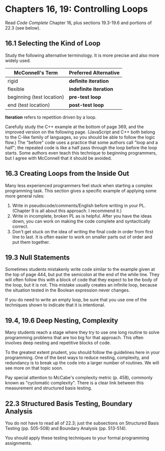 # Chapters 16, 19: Controlling Loops

Read *Code Complete* Chapter 16, plus sections 19.3-19.6 and portions of 22.3 (see below).

## 16.1 Selecting the Kind of Loop

Study the following alternative terminology. It is more precise and also more widely used.

| McConnell's Term          | Preferred Alternative    |
| ------------------------- | ------------------------ |
| rigid                     | **definite iteration**   |
| flexible                  | **indefinite iteration** |
| beginning (test location) | **pre-test loop**        |
| end (test location)       | **post-test loop**       |

**Iteration** refers to repetition driven by a loop.

Carefully study the C++ example at the bottom of page 369, and the improved version on the following page. (JavaScript and C++ both belong to the C-like family of languages, so you should be able to follow the logic flow.) The "before" code uses a practice that some authors call "loop and a half"; the repeated code is like a half pass through the loop before the loop starts. Some authors even teach this technique to beginning programmers, but I agree with McConnell that it should be avoided.

## 16.3 Creating Loops from the Inside Out

Many less experienced programmers feel stuck when starting a complex programming task. This section gives a specific example of applying some more general rules:

1. Write in pseudocode/comments/English before writing in your PL. (Chapter 9 is all about this approach. I recommend it.)
2. Write in incomplete, broken PL as is helpful. After you have the ideas down, you can work on making the code complete and syntactically correct.
3. Don't get stuck on the idea of writing the final code in order from first line to last. It is often easier to work on smaller parts out of order and put them together.

## 19.3 Null Statements

Sometimes students mistakenly write code similar to the example given at the top of page 444, but put the semicolon at the end of the while line. They will often follow this with a block of code that they expect to be the body of the loop, but it is not. This mistake usually creates an infinite loop, because the situation tested in the Boolean expression never changes.

If you do need to write an empty loop, be sure that you use one of the techniques shown to indicate that it is intentional.

## 19.4, 19.6 Deep Nesting, Complexity

Many students reach a stage where they try to use one long routine to solve programming problems that are too big for that approach. This often involves deep nesting and repetitive blocks of code.

To the greatest extent prudent, you should follow the guidelines here in your programming. One of the best ways to reduce nesting, complexity, and redundancy is to break up the code into a larger number of routines. We will see more on that topic soon.

Pay special attention to McCabe's complexity metric (p. 458), commonly known as "cyclomatic complexity". There is a clear link between this measurement and structured basis testing.

## 22.3 Structured Basis Testing, Boundary Analysis

You do not have to read all of 22.3; just the subsections on Structured Basis Testing (pp. 505-508) and Boundary Analysis (pp. 513-514).

You should apply these testing techniques to your formal programming assignments.
